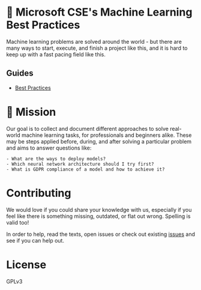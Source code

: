 # 🎈 Microsoft CSE's Machine Learning Best Practices

Machine learning problems are solved around the world - but there are many ways to start, execute, and finish a project like this, and it is hard to keep up with a fast pacing field like this. 


## Guides

- [Best Practices](ML_Best_Practices.md)

# 🚀 Mission

Our goal is to collect and document different approaches to solve real-world machine learning tasks, for professionals and beginners alike. These may be steps applied before, during, and after solving a particular problem and aims to answer questions like:

    - What are the ways to deploy models?
    - Which neural network architecture should I try first?
    - What is GDPR compliance of a model and how to achieve it?



# Contributing

We would love if you could share your knowledge with us, especially if you feel like there is something missing, outdated, or flat out wrong. Spelling is valid too!

In order to help, read the texts, open issues or check out existing [issues](issues) and see if you can help out. 

# License

GPLv3